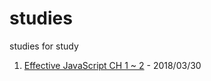 # studies
studies for study

1. [Effective JavaScript CH 1 ~ 2](https://gitpitch.com/amelieljit/studies/20180330) - 2018/03/30